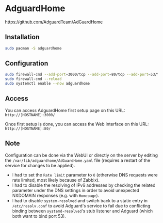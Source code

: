 # AdguardHome

<https://github.com/AdguardTeam/AdGuardHome>

## Installation

```bash
sudo pacman -S adguardhome
```

## Configuration

```bash
sudo firewall-cmd --add-port=3000/tcp --add-port=80/tcp --add-port=53/tcp --add-port=53/udp --permanent
sudo firewall-cmd --reload
sudo systemctl enable --now adguardhome
```

## Access

You can access AdguardHome first setup page on this URL:  
`http://[HOSTNAME]:3000/`

Once first setup is done, you can access the Web interface on this URL:  
`http://[HOSTNAME]:80/`

## Note

Configuration can be done via the WebUI or directly on the server by editing the `/var/lib/adguardhome/AdGuardHome.yaml` file (requires a restart of the service for changes to be applied).

- I had to set the `Rate limit` parameter to `0` (otherwise DNS requests were rate limited, most likely because of Zabbix).
- I had to disable the resolving of IPv6 addresses by checking the related parameter under the DNS settings in order to avoid unexpected NXDOMAIN responses (e.g. with `Homepage`).
- I had to disable `system-resolved` and switch back to a static entry in `/etc/resolv.conf` to avoid Adguard's service to fail due to conflicting binding between `systemd-resolved`'s stub listener and Adguard (which both want to bind port 53).
